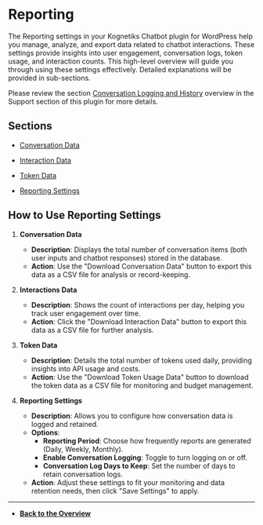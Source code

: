 # Reporting

The Reporting settings in your Kognetiks Chatbot plugin for WordPress help you manage, analyze, and export data related to chatbot interactions. These settings provide insights into user engagement, conversation logs, token usage, and interaction counts. This high-level overview will guide you through using these settings effectively. Detailed explanations will be provided in sub-sections.

Please review the section [Conversation Logging and History](../support/conversation-logging-and-history.md) overview in the Support section of this plugin for more details.

## Sections

- [Conversation Data](conversation-data.md)

- [Interaction Data](interaction-data.md)

- [Token Data](token-data.md)

- [Reporting Settings](reporting-settings.md)


## How to Use Reporting Settings

1. **Conversation Data**
   - **Description**: Displays the total number of conversation items (both user inputs and chatbot responses) stored in the database.
   - **Action**: Use the "Download Conversation Data" button to export this data as a CSV file for analysis or record-keeping.
   
2. **Interactions Data**
   - **Description**: Shows the count of interactions per day, helping you track user engagement over time.
   - **Action**: Click the "Download Interaction Data" button to export this data as a CSV file for further analysis.

3. **Token Data**
   - **Description**: Details the total number of tokens used daily, providing insights into API usage and costs.
   - **Action**: Use the "Download Token Usage Data" button to download the token data as a CSV file for monitoring and budget management.

4. **Reporting Settings**
   - **Description**: Allows you to configure how conversation data is logged and retained.
   - **Options**:
     - **Reporting Period**: Choose how frequently reports are generated (Daily, Weekly, Monthly).
     - **Enable Conversation Logging**: Toggle to turn logging on or off.
     - **Conversation Log Days to Keep**: Set the number of days to retain conversation logs.
   - **Action**: Adjust these settings to fit your monitoring and data retention needs, then click "Save Settings" to apply.

---

- **[Back to the Overview](/overview.md)**
